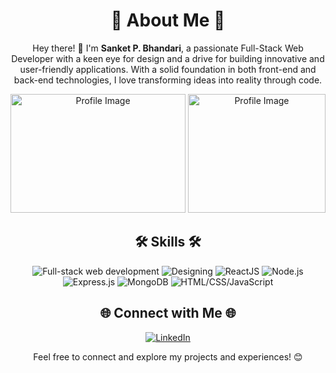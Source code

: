<h1 align="center">🚀 About Me 🚀</h1>

<p align="center">
  Hey there! 👋 I'm <strong>Sanket P. Bhandari</strong>, a passionate Full-Stack Web Developer with a keen eye for design and a drive for building innovative and user-friendly applications. With a solid foundation in both front-end and back-end technologies, I love transforming ideas into reality through code.
</p>

<div align="center">
  <img src="https://repository-images.githubusercontent.com/462900780/0a10af70-6cbf-46df-9071-0ff586a3b1d6" width="280" height="190" alt="Profile Image">
  <img src="https://i.pinimg.com/originals/38/a0/cc/38a0cc030a73b8592057bd7d01bfd56d.gif" width="220" height="190" alt="Profile Image">
</div>



<h2 align="center">🛠️ Skills 🛠️</h2>

<p align="center">
  <img src="https://img.shields.io/badge/Full--stack%20web%20development-%E2%9A%99%EF%B8%8F-2c3e50" alt="Full-stack web development">
  <img src="https://img.shields.io/badge/Designing-%F0%9F%8E%A8-3498db" alt="Designing">
  <img src="https://img.shields.io/badge/ReactJS-%E2%9A%9B%EF%B8%8F-61dafb" alt="ReactJS">
  <img src="https://img.shields.io/badge/Node.js-%F0%9F%9A%80-68a063" alt="Node.js">
  <img src="https://img.shields.io/badge/Express.js-%F0%9F%9B%A4%EF%B8%8F-4b4b4b" alt="Express.js">
  <img src="https://img.shields.io/badge/MongoDB-%F0%9F%8D%83-4db33d" alt="MongoDB">
  <img src="https://img.shields.io/badge/HTML/CSS/JavaScript-%F0%9F%8C%90-f0db4f" alt="HTML/CSS/JavaScript">
</p>


<h2 align="center">🌐 Connect with Me 🌐</h2>

<p align="center">
  <a href="https://www.linkedin.com/in/sanket-bhandari-80a37a25a/">
    <img src="https://img.shields.io/badge/LinkedIn-%230077B5.svg?&style=for-the-badge&logo=linkedin&logoColor=white" alt="LinkedIn">
  </a>
</p>

<p align="center">Feel free to connect and explore my projects and experiences! 😊</p>
